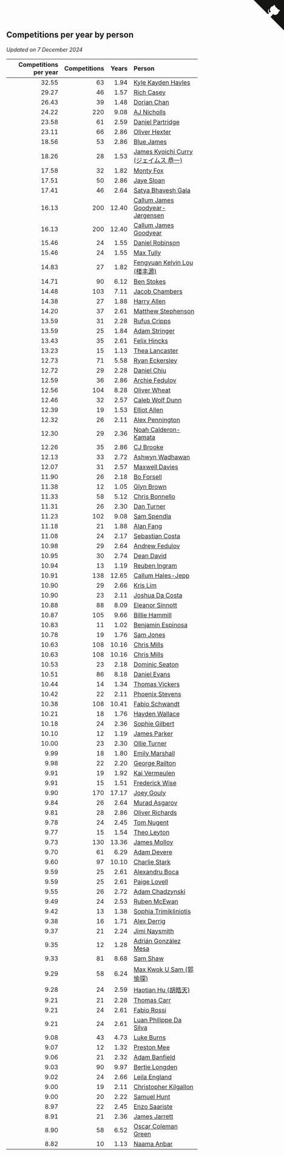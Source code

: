 ## Competitions per year by person

*Updated on  7 December 2024*

| Competitions per year | Competitions | Years | Person |
| ---: | ---: | ---: | :--- |
| 32.55 | 63 | 1.94 | [Kyle Kayden Hayles](https://www.worldcubeassociation.org/persons/2022HAYL02) |
| 29.27 | 46 | 1.57 | [Rich Casey](https://www.worldcubeassociation.org/persons/2023CASE06) |
| 26.43 | 39 | 1.48 | [Dorian Chan](https://www.worldcubeassociation.org/persons/2023DORI01) |
| 24.22 | 220 | 9.08 | [AJ Nicholls](https://www.worldcubeassociation.org/persons/2015NICH04) |
| 23.58 | 61 | 2.59 | [Daniel Partridge](https://www.worldcubeassociation.org/persons/2022PART02) |
| 23.11 | 66 | 2.86 | [Oliver Hexter](https://www.worldcubeassociation.org/persons/2022HEXT01) |
| 18.56 | 53 | 2.86 | [Blue James](https://www.worldcubeassociation.org/persons/2022JAME01) |
| 18.26 | 28 | 1.53 | [James Kyoichi Curry (ジェイムス 恭一)](https://www.worldcubeassociation.org/persons/2023CURR06) |
| 17.58 | 32 | 1.82 | [Monty Fox](https://www.worldcubeassociation.org/persons/2023FOXM01) |
| 17.51 | 50 | 2.86 | [Jaye Sloan](https://www.worldcubeassociation.org/persons/2022SLOA01) |
| 17.41 | 46 | 2.64 | [Satya Bhavesh Gala](https://www.worldcubeassociation.org/persons/2022GALA03) |
| 16.13 | 200 | 12.40 | [Callum James Goodyear-Jørgensen](https://www.worldcubeassociation.org/persons/2012GOOD02) |
| 16.13 | 200 | 12.40 | [Callum James Goodyear](https://www.worldcubeassociation.org/persons/2012GOOD02) |
| 15.46 | 24 | 1.55 | [Daniel Robinson](https://www.worldcubeassociation.org/persons/2023ROBI10) |
| 15.46 | 24 | 1.55 | [Max Tully](https://www.worldcubeassociation.org/persons/2023TULL04) |
| 14.83 | 27 | 1.82 | [Fengyuan Kelvin Lou (楼丰源)](https://www.worldcubeassociation.org/persons/2023LOUF01) |
| 14.71 | 90 | 6.12 | [Ben Stokes](https://www.worldcubeassociation.org/persons/2018STOK01) |
| 14.48 | 103 | 7.11 | [Jacob Chambers](https://www.worldcubeassociation.org/persons/2017CHAM09) |
| 14.38 | 27 | 1.88 | [Harry Allen](https://www.worldcubeassociation.org/persons/2023ALLE01) |
| 14.20 | 37 | 2.61 | [Matthew Stephenson](https://www.worldcubeassociation.org/persons/2022STEP04) |
| 13.59 | 31 | 2.28 | [Rufus Cripps](https://www.worldcubeassociation.org/persons/2022CRIP01) |
| 13.59 | 25 | 1.84 | [Adam Stringer](https://www.worldcubeassociation.org/persons/2023STRI02) |
| 13.43 | 35 | 2.61 | [Felix Hincks](https://www.worldcubeassociation.org/persons/2022HINC01) |
| 13.23 | 15 | 1.13 | [Thea Lancaster](https://www.worldcubeassociation.org/persons/2023LANC06) |
| 12.73 | 71 | 5.58 | [Ryan Eckersley](https://www.worldcubeassociation.org/persons/2019ECKE02) |
| 12.72 | 29 | 2.28 | [Daniel Chiu](https://www.worldcubeassociation.org/persons/2022CHIU06) |
| 12.59 | 36 | 2.86 | [Archie Fedulov](https://www.worldcubeassociation.org/persons/2022FEDU01) |
| 12.56 | 104 | 8.28 | [Oliver Wheat](https://www.worldcubeassociation.org/persons/2016WHEA01) |
| 12.46 | 32 | 2.57 | [Caleb Wolf Dunn](https://www.worldcubeassociation.org/persons/2022DUNN03) |
| 12.39 | 19 | 1.53 | [Elliot Allen](https://www.worldcubeassociation.org/persons/2023ALLE16) |
| 12.32 | 26 | 2.11 | [Alex Pennington](https://www.worldcubeassociation.org/persons/2022PENN04) |
| 12.30 | 29 | 2.36 | [Noah Calderon-Kamata](https://www.worldcubeassociation.org/persons/2022CALD07) |
| 12.26 | 35 | 2.86 | [CJ Brooke](https://www.worldcubeassociation.org/persons/2022BROO02) |
| 12.13 | 33 | 2.72 | [Ashwyn Wadhawan](https://www.worldcubeassociation.org/persons/2022WADH02) |
| 12.07 | 31 | 2.57 | [Maxwell Davies](https://www.worldcubeassociation.org/persons/2022DAVI11) |
| 11.90 | 26 | 2.18 | [Bo Forsell](https://www.worldcubeassociation.org/persons/2022FORS06) |
| 11.38 | 12 | 1.05 | [Glyn Brown](https://www.worldcubeassociation.org/persons/2023BROW47) |
| 11.33 | 58 | 5.12 | [Chris Bonnello](https://www.worldcubeassociation.org/persons/2019BONN05) |
| 11.31 | 26 | 2.30 | [Dan Turner](https://www.worldcubeassociation.org/persons/2022TURN10) |
| 11.23 | 102 | 9.08 | [Sam Spendla](https://www.worldcubeassociation.org/persons/2015SPEN01) |
| 11.18 | 21 | 1.88 | [Alan Fang](https://www.worldcubeassociation.org/persons/2023FANG02) |
| 11.08 | 24 | 2.17 | [Sebastian Costa](https://www.worldcubeassociation.org/persons/2022COST12) |
| 10.98 | 29 | 2.64 | [Andrew Fedulov](https://www.worldcubeassociation.org/persons/2022FEDU02) |
| 10.95 | 30 | 2.74 | [Dean David](https://www.worldcubeassociation.org/persons/2022DAVI06) |
| 10.94 | 13 | 1.19 | [Reuben Ingram](https://www.worldcubeassociation.org/persons/2023INGR05) |
| 10.91 | 138 | 12.65 | [Callum Hales-Jepp](https://www.worldcubeassociation.org/persons/2012HALE01) |
| 10.90 | 29 | 2.66 | [Kris Lim](https://www.worldcubeassociation.org/persons/2022LIMK01) |
| 10.90 | 23 | 2.11 | [Joshua Da Costa](https://www.worldcubeassociation.org/persons/2022COST18) |
| 10.88 | 88 | 8.09 | [Eleanor Sinnott](https://www.worldcubeassociation.org/persons/2016SINN01) |
| 10.87 | 105 | 9.66 | [Billie Hammill](https://www.worldcubeassociation.org/persons/2015HAMM01) |
| 10.83 | 11 | 1.02 | [Benjamin Espinosa](https://www.worldcubeassociation.org/persons/2023ESPI36) |
| 10.78 | 19 | 1.76 | [Sam Jones](https://www.worldcubeassociation.org/persons/2023JONE09) |
| 10.63 | 108 | 10.16 | [Chris Mills](https://www.worldcubeassociation.org/persons/2014MILL04) |
| 10.63 | 108 | 10.16 | [Chris Mills](https://www.worldcubeassociation.org/persons/2014MILL04) |
| 10.53 | 23 | 2.18 | [Dominic Seaton](https://www.worldcubeassociation.org/persons/2022SEAT02) |
| 10.51 | 86 | 8.18 | [Daniel Evans](https://www.worldcubeassociation.org/persons/2016EVAN06) |
| 10.44 | 14 | 1.34 | [Thomas Vickers](https://www.worldcubeassociation.org/persons/2023VICK03) |
| 10.42 | 22 | 2.11 | [Phoenix Stevens](https://www.worldcubeassociation.org/persons/2022STEV09) |
| 10.38 | 108 | 10.41 | [Fabio Schwandt](https://www.worldcubeassociation.org/persons/2014SCHW02) |
| 10.21 | 18 | 1.76 | [Hayden Wallace](https://www.worldcubeassociation.org/persons/2023WALL05) |
| 10.18 | 24 | 2.36 | [Sophie Gilbert](https://www.worldcubeassociation.org/persons/2022GILB05) |
| 10.10 | 12 | 1.19 | [James Parker](https://www.worldcubeassociation.org/persons/2023PARK57) |
| 10.00 | 23 | 2.30 | [Ollie Turner](https://www.worldcubeassociation.org/persons/2022TURN11) |
| 9.99 | 18 | 1.80 | [Emily Marshall](https://www.worldcubeassociation.org/persons/2023MARS02) |
| 9.98 | 22 | 2.20 | [George Railton](https://www.worldcubeassociation.org/persons/2022RAIL01) |
| 9.91 | 19 | 1.92 | [Kai Vermeulen](https://www.worldcubeassociation.org/persons/2023VERM01) |
| 9.91 | 15 | 1.51 | [Frederick Wise](https://www.worldcubeassociation.org/persons/2023WISE03) |
| 9.90 | 170 | 17.17 | [Joey Gouly](https://www.worldcubeassociation.org/persons/2007GOUL01) |
| 9.84 | 26 | 2.64 | [Murad Asgarov](https://www.worldcubeassociation.org/persons/2022ASGA01) |
| 9.81 | 28 | 2.86 | [Oliver Richards](https://www.worldcubeassociation.org/persons/2022RICH02) |
| 9.78 | 24 | 2.45 | [Tom Nugent](https://www.worldcubeassociation.org/persons/2022NUGE01) |
| 9.77 | 15 | 1.54 | [Theo Leyton](https://www.worldcubeassociation.org/persons/2023LEYT01) |
| 9.73 | 130 | 13.36 | [James Molloy](https://www.worldcubeassociation.org/persons/2011MOLL01) |
| 9.70 | 61 | 6.29 | [Adam Devere](https://www.worldcubeassociation.org/persons/2018DEVE02) |
| 9.60 | 97 | 10.10 | [Charlie Stark](https://www.worldcubeassociation.org/persons/2014STAR05) |
| 9.59 | 25 | 2.61 | [Alexandru Boca](https://www.worldcubeassociation.org/persons/2022BOCA01) |
| 9.59 | 25 | 2.61 | [Paige Lovell](https://www.worldcubeassociation.org/persons/2022LOVE06) |
| 9.55 | 26 | 2.72 | [Adam Chadzynski](https://www.worldcubeassociation.org/persons/2022CHAD02) |
| 9.49 | 24 | 2.53 | [Ruben McEwan](https://www.worldcubeassociation.org/persons/2022MCEW01) |
| 9.42 | 13 | 1.38 | [Sophia Trimikliniotis](https://www.worldcubeassociation.org/persons/2023TRIM03) |
| 9.38 | 16 | 1.71 | [Alex Derrig](https://www.worldcubeassociation.org/persons/2023DERR02) |
| 9.37 | 21 | 2.24 | [Jimi Naysmith](https://www.worldcubeassociation.org/persons/2022NAYS02) |
| 9.35 | 12 | 1.28 | [Adrián González Mesa](https://www.worldcubeassociation.org/persons/2023MESA03) |
| 9.33 | 81 | 8.68 | [Sam Shaw](https://www.worldcubeassociation.org/persons/2016SHAW02) |
| 9.29 | 58 | 6.24 | [Max Kwok U Sam (郭愉琛)](https://www.worldcubeassociation.org/persons/2018SAMK01) |
| 9.28 | 24 | 2.59 | [Haotian Hu (胡皓天)](https://www.worldcubeassociation.org/persons/2022HUHA01) |
| 9.21 | 21 | 2.28 | [Thomas Carr](https://www.worldcubeassociation.org/persons/2022CARR18) |
| 9.21 | 24 | 2.61 | [Fabio Rossi](https://www.worldcubeassociation.org/persons/2022ROSS02) |
| 9.21 | 24 | 2.61 | [Luan Philippe Da Silva](https://www.worldcubeassociation.org/persons/2022SILV08) |
| 9.08 | 43 | 4.73 | [Luke Burns](https://www.worldcubeassociation.org/persons/2020BURN06) |
| 9.07 | 12 | 1.32 | [Preston Mee](https://www.worldcubeassociation.org/persons/2023MEEP01) |
| 9.06 | 21 | 2.32 | [Adam Banfield](https://www.worldcubeassociation.org/persons/2022BANF01) |
| 9.03 | 90 | 9.97 | [Bertie Longden](https://www.worldcubeassociation.org/persons/2014LONG06) |
| 9.02 | 24 | 2.66 | [Leila England](https://www.worldcubeassociation.org/persons/2022ENGL01) |
| 9.00 | 19 | 2.11 | [Christopher Kilgallon](https://www.worldcubeassociation.org/persons/2022KILG02) |
| 9.00 | 20 | 2.22 | [Samuel Hunt](https://www.worldcubeassociation.org/persons/2022HUNT12) |
| 8.97 | 22 | 2.45 | [Enzo Saariste](https://www.worldcubeassociation.org/persons/2022SAAR02) |
| 8.91 | 21 | 2.36 | [James Jarrett](https://www.worldcubeassociation.org/persons/2022JARR01) |
| 8.90 | 58 | 6.52 | [Oscar Coleman Green](https://www.worldcubeassociation.org/persons/2018GREE09) |
| 8.82 | 10 | 1.13 | [Naama Anbar](https://www.worldcubeassociation.org/persons/2023ANBA01) |


<a href="https://github.com/simonkellly/wca_statistics_uk" class="github-corner" aria-label="View source on Github"><svg width="80" height="80" viewBox="0 0 250 250" style="fill:#151513; color:#fff; position: absolute; top: 0; border: 0; right: 0;" aria-hidden="true"><path d="M0,0 L115,115 L130,115 L142,142 L250,250 L250,0 Z"></path><path d="M128.3,109.0 C113.8,99.7 119.0,89.6 119.0,89.6 C122.0,82.7 120.5,78.6 120.5,78.6 C119.2,72.0 123.4,76.3 123.4,76.3 C127.3,80.9 125.5,87.3 125.5,87.3 C122.9,97.6 130.6,101.9 134.4,103.2" fill="currentColor" style="transform-origin: 130px 106px;" class="octo-arm"></path><path d="M115.0,115.0 C114.9,115.1 118.7,116.5 119.8,115.4 L133.7,101.6 C136.9,99.2 139.9,98.4 142.2,98.6 C133.8,88.0 127.5,74.4 143.8,58.0 C148.5,53.4 154.0,51.2 159.7,51.0 C160.3,49.4 163.2,43.6 171.4,40.1 C171.4,40.1 176.1,42.5 178.8,56.2 C183.1,58.6 187.2,61.8 190.9,65.4 C194.5,69.0 197.7,73.2 200.1,77.6 C213.8,80.2 216.3,84.9 216.3,84.9 C212.7,93.1 206.9,96.0 205.4,96.6 C205.1,102.4 203.0,107.8 198.3,112.5 C181.9,128.9 168.3,122.5 157.7,114.1 C157.9,116.9 156.7,120.9 152.7,124.9 L141.0,136.5 C139.8,137.7 141.6,141.9 141.8,141.8 Z" fill="currentColor" class="octo-body"></path></svg></a><style>.github-corner:hover .octo-arm{animation:octocat-wave 560ms ease-in-out}@keyframes octocat-wave{0%,100%{transform:rotate(0)}20%,60%{transform:rotate(-25deg)}40%,80%{transform:rotate(10deg)}}@media (max-width:500px){.github-corner:hover .octo-arm{animation:none}.github-corner .octo-arm{animation:octocat-wave 560ms ease-in-out}}</style>

